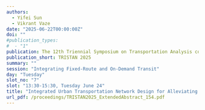 ```yaml
---
authors:
  - Yifei Sun
  - Vikrant Vaze
date: "2025-06-22T00:00:00Z"
doi: ""
#publication_types:
#  - "1"
publication: The 12th Triennial Symposium on Transportation Analysis conference
publication_short: TRISTAN 2025
summary: ""
session: "Integrating Fixed-Route and On-Demand Transit"
day: "Tuesday"
slot_no: "7"
slot: "13:30-15:30, Tuesday June 24"
title: "Integrated Urban Transportation Network Design for Alleviating Transit Deserts"
url_pdf: /proceedings/TRISTAN2025_ExtendedAbstract_154.pdf
---
```

